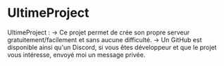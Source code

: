 # UltimeProject

UltimeProject :
  -> Ce projet permet de crée son propre serveur gratuitement/facilement et sans aucune difficulté.
  -> Un GitHub est disponible ainsi qu'un Discord, si vous êtes développeur et que le projet vous intéresse, envoyé moi un message privée.
